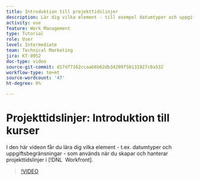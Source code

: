 ```yaml
---
title: Introduktion till projekttidslinjer
description: Lär dig vilka element - till exempel datumtyper och uppgiftsbegränsningar - som används när du skapar och hanterar projekttidslinjer i  [!DNL &#x200B; Workfront].
activity: use
feature: Work Management
type: Tutorial
role: User
level: Intermediate
team: Technical Marketing
jira: KT-8952
doc-type: video
source-git-commit: d17df7162ccaab6b62db34209f50131927c0a532
workflow-type: tm+mt
source-wordcount: '47'
ht-degree: 0%

---
```


# Projekttidslinjer: Introduktion till kurser

I den här videon får du lära dig vilka element - t.ex. datumtyper och uppgiftsbegränsningar - som används när du skapar och hanterar projekttidslinjer i [!DNL &#x200B; Workfront].

>[!VIDEO](https://video.tv.adobe.com/v/335212/?quality=12&learn=on&enablevpops)
